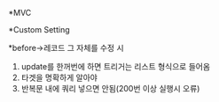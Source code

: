 *MVC 

*Custom Setting

*before->레코드 그 자체를 수정 시

1. update를 한꺼번에 하면 트리거는 리스트 형식으로 들어옴
2. 타겟을 명확하게 알아야
3. 반복문 내에 쿼리 넣으면 안됨(200번 이상 실행시 오류)
